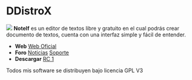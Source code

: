 DDistroX
=========

![](/pbpsys/imagenes/ddistroxlogo.png) __NoteIf__ es un editor de textos libre y gratuito en el cual podrás crear documento de textos, cuenta con una interfaz simple y fácil de entender.

  * __Web__ [Web Oficial](http://iftux.wordpress.com/noteif-bloc-de-notas-para-linux/)
  * __Foro__ [Noticias](http://piftux.tuxfamily.org/viewforum.php?id=4) [Soporte](http://piftux.tuxfamily.org/viewforum.php?id=6)
  * __Descargar__ [RC 1](http://sourceforge.net/projects/noteif/files/NoteIf%20RC1/)

Todos mis software se distribuyen bajo licencia GPL V3
